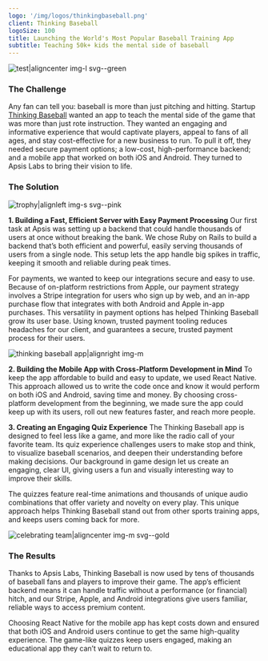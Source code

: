 ```yaml
---
logo: '/img/logos/thinkingbaseball.png'
client: Thinking Baseball
logoSize: 100
title: Launching the World's Most Popular Baseball Training App
subtitle: Teaching 50k+ kids the mental side of baseball
---
```



![test|aligncenter img-l svg--green](cases/tb/baseball.svg)

### The Challenge

Any fan can tell you: baseball is more than just pitching and hitting. Startup [Thinking Baseball](https://www.thinkingbaseball.com) wanted an app to teach the mental side of the game that was more than just rote instruction. They wanted an engaging and informative experience that would captivate players, appeal to fans of all ages, and stay cost-effective for a new business to run. To pull it off, they needed secure payment options; a low-cost, high-performance backend; and a mobile app that worked on both iOS and Android. They turned to Apsis Labs to bring their vision to life.


### The Solution

![trophy|alignleft img-s svg--pink](cases/tb/trophy.svg)

**1\. Building a Fast, Efficient Server with Easy Payment Processing** Our first task at Apsis was setting up a backend that could handle thousands of users at once without breaking the bank. We chose Ruby on Rails to build a backend that’s both efficient and powerful, easily serving thousands of users from a single node. This setup lets the app handle big spikes in traffic, keeping it smooth and reliable during peak times.

For payments, we wanted to keep our integrations secure and easy to use. Because of on-platform restrictions from Apple, our payment strategy involves a Stripe integration for users who sign up by web, and an in-app purchase flow that integrates with both Android and Apple in-app purchases. This versatility in payment options has helped Thinking Baseball grow its user base. Using known, trusted payment tooling reduces headaches for our client, and guarantees a secure, trusted payment process for their users.

![thinking baseball app|alignright img-m](/img/cases/tb/app.png)

**2\. Building the Mobile App with Cross-Platform Development in Mind** To keep the app affordable to build and easy to update, we used React Native. This approach allowed us to write the code once and know it would perform on both iOS and Android, saving time and money. By choosing cross-platform development from the beginning, we made sure the app could keep up with its users, roll out new features faster, and reach more people.


**3\. Creating an Engaging Quiz Experience** The Thinking Baseball app is designed to feel less like a game, and more like the radio call of your favorite team. Its quiz experience challenges users to make stop and think, to visualize baseball scenarios, and deepen their understanding before making decisions. Our background in game design let us create an engaging, clear UI, giving users a fun and visually interesting way to improve their skills.

The quizzes feature real-time animations and thousands of unique audio combinations that offer variety and novelty on every play. This unique approach helps Thinking Baseball stand out from other sports training apps, and keeps users coming back for more.

![celebrating team|aligncenter img-m svg--gold](cases/tb/launchteam.svg)

### The Results

Thanks to Apsis Labs, Thinking Baseball is now used by tens of thousands of baseball fans and players to improve their game. The app’s efficient backend means it can handle traffic without a performance (or financial) hitch, and our Stripe, Apple, and Android integrations give users familiar, reliable ways to access premium content.

Choosing React Native for the mobile app has kept costs down and ensured that both iOS and Android users continue to get the same high-quality experience. The game-like quizzes keep users engaged, making an educational app they can’t wait to return to.

